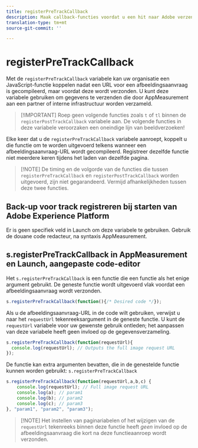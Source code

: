 ```yaml
---
title: registerPreTrackCallback
description: Maak callback-functies voordat u een hit naar Adobe verzendt.
translation-type: tm+mt
source-git-commit: ''

---
```



# registerPreTrackCallback

Met de `registerPreTrackCallback` variabele kan uw organisatie een JavaScript-functie koppelen nadat een URL voor een afbeeldingsaanvraag is gecompileerd, maar voordat deze wordt verzonden. U kunt deze variabele gebruiken om gegevens te verzenden die door AppMeasurement aan een partner of interne infrastructuur worden verzameld.

> [!IMPORTANT] Roep geen volgende functies zoals `t` of `tl` binnen de `registerPostTrackCallback` variabele aan. De volgende functies in deze variabele veroorzaken een oneindige lijn van beeldverzoeken!

Elke keer dat u de `registerPreTrackCallback` variabele aanroept, koppelt u die functie om te worden uitgevoerd telkens wanneer een afbeeldingsaanvraag-URL wordt gecompileerd. Registreer dezelfde functie niet meerdere keren tijdens het laden van dezelfde pagina.

> [!NOTE] De timing en de volgorde van de functies die tussen `registerPreTrackCallback` en `registerPostTrackCallback` worden uitgevoerd, zijn niet gegarandeerd. Vermijd afhankelijkheden tussen deze twee functies.

## Back-up voor track registreren bij starten van Adobe Experience Platform

Er is geen specifiek veld in Launch om deze variabele te gebruiken. Gebruik de douane code redacteur, na syntaxis AppMeasurement.

## s.registerPreTrackCallback in AppMeasurement en Launch, aangepaste code-editor

Het `s.registerPreTrackCallback` is een functie die een functie als het enige argument gebruikt. De geneste functie wordt uitgevoerd vlak voordat een afbeeldingsaanvraag wordt verzonden.

```js
s.registerPreTrackCallback(function(){/* Desired code */});
```

Als u de afbeeldingsaanvraag-URL in de code wilt gebruiken, verwijst u naar het `requestUrl` tekenreeksargument in de geneste functie. U kunt de `requestUrl` variabele voor uw gewenste gebruik ontleden; het aanpassen van deze variabele heeft geen invloed op de gegevensverzameling.

```js
s.registerPreTrackCallback(function(requestUrl){
  console.log(requestUrl); // Outputs the full image request URL
});
```

De functie kan extra argumenten bevatten, die in de genestelde functie kunnen worden gebruikt: `s.registerPreTrackCallback`

```js
s.registerPreTrackCallback(function(requestUrl,a,b,c) {
    console.log(requestUrl); // Full image request URL
    console.log(a); // param1
    console.log(b); // param2
    console.log(c); // param3
}, "param1", "param2", "param3");
```

> [!NOTE] Het instellen van paginariabelen of het wijzigen van de `requestUrl` tekenreeks binnen deze functie heeft *geen* invloed op de afbeeldingsaanvraag die kort na deze functieaanroep wordt verzonden.
